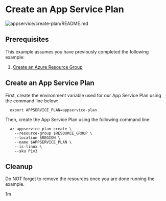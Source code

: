 
# Create an App Service Plan

![appservice/create-plan/README.md](https://github.com/Azure-Samples/java-on-azure-examples/workflows/appservice/create-plan/README.md/badge.svg)

## Prerequisites

This example assumes you have previously completed the following example:

1. [Create an Azure Resource Group](../../group/create/)

## Create an App Service Plan

<!-- workflow.cron(0 2 * * 1) -->
<!-- workflow.include(../../group/create/README.md) -->

First, create the environment variable used for our App Service Plan
using the command line below:

<!-- workflow.skip() -->
```shell
  export APPSERVICE_PLAN=appservice-plan
```

<!-- workflow.run() 
if [[ -z $APPSERVICE_PLAN ]]; then
  export APPSERVICE_PLAN=appservice-plan-$RANDOM
fi
-->

Then, create the App Service Plan using the following command line:

```shell
  az appservice plan create \
    --resource-group $RESOURCE_GROUP \
    --location $REGION \
    --name $APPSERVICE_PLAN \
    --is-linux \
    --sku P1v3
```

<!-- workflow.directOnly() 
export RESULT=$(az appservice plan show --resource-group $RESOURCE_GROUP --name $APPSERVICE_PLAN --query provisioningState --output tsv)
az group delete --name $RESOURCE_GROUP --yes || true
if [[ "$RESULT" != Succeeded ]]; then
  exit 1
fi
  -->

## Cleanup

Do NOT forget to remove the resources once you are done running the example.

1m
